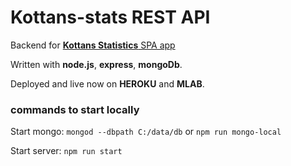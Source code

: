# Kottans-stats REST API

Backend for [**Kottans Statistics** SPA app](https://github.com/IgorKurkov/kottans-stats)

Written with **node.js**, **express**, **mongoDb**. 

Deployed and live now on **HEROKU** and **MLAB**. 

### commands to start locally

Start mongo: `mongod --dbpath C:/data/db` or `npm run mongo-local`

Start server: `npm run start`

